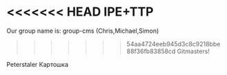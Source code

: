 <<<<<<< HEAD
IPE+TTP
=======
Our group name is:
group-cms (Chris,Michael,Simon)
>>>>>>> 54aa4724eeb945d3c8c9218bbe88f36fb83858cd
Gitmasters!

Peterstaler
Картошка

